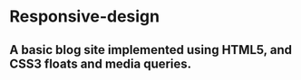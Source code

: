 # Responsive-design

## A basic blog site implemented using HTML5, and CSS3 floats and media queries.
